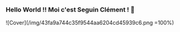 ### Hello World !! Moi c'est Seguin Clément ! 👋

![Cover](/img/43fa9a744c35f9544aa6204cd45939c6.png =100%)
